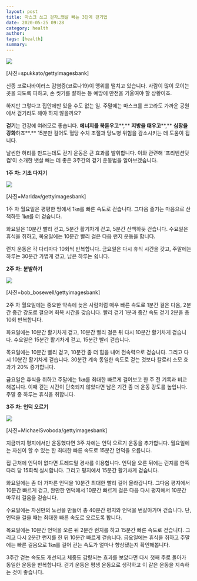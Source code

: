 ```yaml
---
layout: post
title: 마스크 쓰고 걷자…뱃살 빼는 3단계 걷기법
date: 2020-05-25 09:28
category: health
author: 
tags: [health]
summary: 
---
```



[![](https://post-phinf.pstatic.net/MjAyMDAzMDZfMjg0/MDAxNTgzNDYxMDQ0NTIw.bARmo1lI4uWxEI9mJtd2J_gBaO8KxE7JfK0fcULlESog.sYgcDkFx1Inqrz0O5Y-nvoXKmsQbSvdyrSzSWVUQUwsg.JPEG/spukkato.jpg?type=w1200)](https://post.naver.com/viewer/postView.nhn?volumeNo=27668740&memberNo=6289885#)

[사진=spukkato/gettyimagesbank]

신종 코로나바이러스 감염증(코로나19)이 맹위를 떨치고 있습니다. 사람이 많이 모이는 곳을 되도록 피하고, 손 씻기를 잘하는 등 예방에 만전을 기울여야 할 상황이죠.  
  
하지만 그렇다고 집안에만 있을 수도 없는 일. 주말에는 마스크를 쓰고라도 가까운 공원에서 걷기라도 해야 하지 않을까요?  
  
**걷기**는 건강에 여러모로 좋습니다.  **에너지를 북돋우고****,** **지방을 태우고****,** **심장을 강화**하죠**.**  15분만 걸어도 혈당 수치 조절과 당뇨병 위험을 감소시키는 데 도움이 됩니다.  
  
날씬한 허리를 만드는데도 걷기 운동은 큰 효과를 발휘합니다. 이와 관련해 ‘프리벤션닷컴’이 소개한 뱃살 빼는 데 좋은 3주간의 걷기 운동법을 알아보겠습니다.  
  
  
  
**1주 차:**  **기초 다지기**  

[![](https://post-phinf.pstatic.net/MjAyMDAzMDZfMjU3/MDAxNTgzNDc0MTAxMzQw.cySoTOcKu00lwTXKMppGkf0VXgg5zmFQO9EZirj4Le8g.vyBQqV1OAEi0vD8f6eOKRCzj8pqJc1uSyQfBpF0Yalsg.JPEG/Maridav.jpg?type=w1200)](https://post.naver.com/viewer/postView.nhn?volumeNo=27668740&memberNo=6289885#)

[사진=Maridav/gettyimagesbank]

1주 차  월요일은 평평한 땅에서 1㎞를 빠른 속도로 걷습니다. 그다음 즐기는 마음으로 산책하듯 1㎞를 더 걷습니다.  
  
화요일은 10분간 빨리 걷고, 5분간 활기차게 걷고, 5분간 산책하듯 걷습니다. 수요일은 휴식을 취하고, 목요일에는 10분간 빨리 걸은 다음 런지 운동을 합니다.  
  
런지 운동은 각 다리마다 10회씩 반복합니다. 금요일은 다시 휴식 시간을 갖고, 주말에는 하루는 30분간 가볍게 걷고, 남은 하루는 쉽니다.  
  
  
**2주 차:**  **분발하기**  

[![](https://post-phinf.pstatic.net/MjAyMDAzMDZfMjk2/MDAxNTgzNDc0NTMwNzcz.Y8FpQ7geYaJLVgNKo4odTw1o-PGOFYybOKoIL6RuSQgg.rRBcxReM5CFcCKazWCuTVud_bTkp_DBsZaRTxPuQkfMg.JPEG/bob_bosewell.jpg?type=w1200)](https://post.naver.com/viewer/postView.nhn?volumeNo=27668740&memberNo=6289885#)

[사진=bob_bosewell/gettyimagesbank]

2주 차 월요일에는 중요한 약속에 늦은 사람처럼 매우 빠른 속도로 1분간 걸은 다음, 2분간 중간 강도로 걸으며 회복 시간을 갖습니다. 빨리 걷기 1분과 중간 속도 걷기 2분을 총 10회 반복합니다.  
  
화요일에는 10분간 활기차게 걷고, 10분간 빨리 걸은 뒤 다시 10분간 활기차게 걷습니다. 수요일은 15분간 활기차게 걷고, 15분간 빨리 걷습니다.  
  
목요일에는 10분간 빨리 걷고, 10분간 좀 더 힘을 내어 전속력으로 걷습니다. 그리고 다시 10분간 활기차게 걷습니다. 30분간 계속 동일한 속도로 걷는 것보다 칼로리 소모 효과가 20% 증가합니다.  
  
금요일은 휴식을 취하고 주말에는 1㎞를 최대한 빠르게 걸어보고 한 주 전 기록과 비교해봅니다. 이때 걷는 시간이 단축되지 않았다면 남은 기간 좀 더 운동 강도를 높입니다. 주말 중 하루는 휴식을 취합니다.  
  
  
**3주 차:** **언덕 오르기**  

[![](https://post-phinf.pstatic.net/MjAyMDAzMDZfODEg/MDAxNTgzNDc1NTU1MDI2.4e37NVh8HLvEHHK936_Ked5u5XXNjiWCQ_6ApkNZxFIg.BOZusNYGRdTOItbeIME5mrgpmImVkEP4PwwrIEkh-Dsg.JPEG/MichaelSvoboda.jpg?type=w1200)](https://post.naver.com/viewer/postView.nhn?volumeNo=27668740&memberNo=6289885#)

[사진=MichaelSvoboda/gettyimagesbank]

지금까지 평지에서만 운동했다면 3주 차에는 언덕 오르기 운동을 추가합니다. 월요일에는 자신이 할 수 있는 한 최대한 빠른 속도로 15분간 언덕을 오릅니다.  
  
집 근처에 언덕이 없다면 트레드밀 경사를 이용합니다. 언덕을 오른 뒤에는 런지를 한쪽 다리 당 15회씩 실시합니다. 그리고 평지에서 15분간 활기차게 걷습니다.  
  
화요일에는 좀 더 가파른 언덕을 10분간 최대한 빨리 걸어 올라갑니다. 그다음 평지에서 10분간 빠르게 걷고, 완만한 언덕에서 10분간 빠르게 걸은 다음 다시 평지에서 10분간 마무리 걸음을 걷습니다.  
  
수요일에는 자신만의 노선을 만들어 총 40분간 평지와 언덕을 번갈아가며 걷습니다. 단, 언덕을 걸을 때는 최대한 빠른 속도로 오르도록 합니다.  
  
목요일에는 10분간 언덕을 오른 뒤 2분간 런지를 하고 15분간 빠른 속도로 걷습니다. 그리고 다시 2분간 런지를 한 뒤 10분간 빠르게 걷습니다. 금요일에는 휴식을 취하고 주말에는 빠른 걸음으로 1㎞를 걸어 걷는 속도가 얼마나 향상됐는지 확인해봅니다.  
  
3주간 걷는 속도도 개선되고 체중도 감량되는 효과를 보았다면 다시 첫째 주로 돌아가 동일한 운동을 반복합니다. 걷기 운동은 평생 운동으로 생각하고 이 같은 운동을 지속하는 것이 좋습니다.